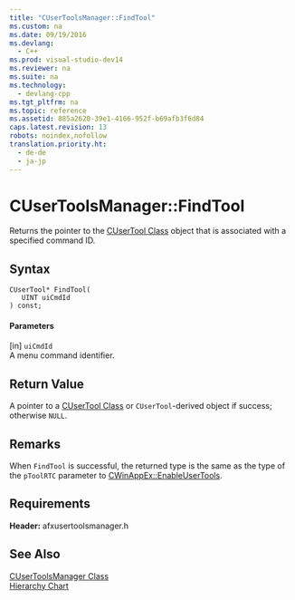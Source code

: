 ```yaml
---
title: "CUserToolsManager::FindTool"
ms.custom: na
ms.date: 09/19/2016
ms.devlang: 
  - C++
ms.prod: visual-studio-dev14
ms.reviewer: na
ms.suite: na
ms.technology: 
  - devlang-cpp
ms.tgt_pltfrm: na
ms.topic: reference
ms.assetid: 885a2620-39e1-4166-952f-b69afb3f6d84
caps.latest.revision: 13
robots: noindex,nofollow
translation.priority.ht: 
  - de-de
  - ja-jp
---
```

# CUserToolsManager::FindTool
Returns the pointer to the [CUserTool Class](../vs140/CUserTool-Class.md) object that is associated with a specified command ID.  
  
## Syntax  
  
```  
CUserTool* FindTool(  
   UINT uiCmdId   
) const;  
```  
  
#### Parameters  
 [in] `uiCmdId`  
 A menu command identifier.  
  
## Return Value  
 A pointer to a [CUserTool Class](../vs140/CUserTool-Class.md) or `CUserTool`-derived object if success; otherwise `NULL`.  
  
## Remarks  
 When `FindTool` is successful, the returned type is the same as the type of the `pToolRTC` parameter to [CWinAppEx::EnableUserTools](../vs140/CWinAppEx--EnableUserTools.md).  
  
## Requirements  
 **Header:** afxusertoolsmanager.h  
  
## See Also  
 [CUserToolsManager Class](../vs140/CUserToolsManager-Class.md)   
 [Hierarchy Chart](../vs140/Hierarchy-Chart.md)